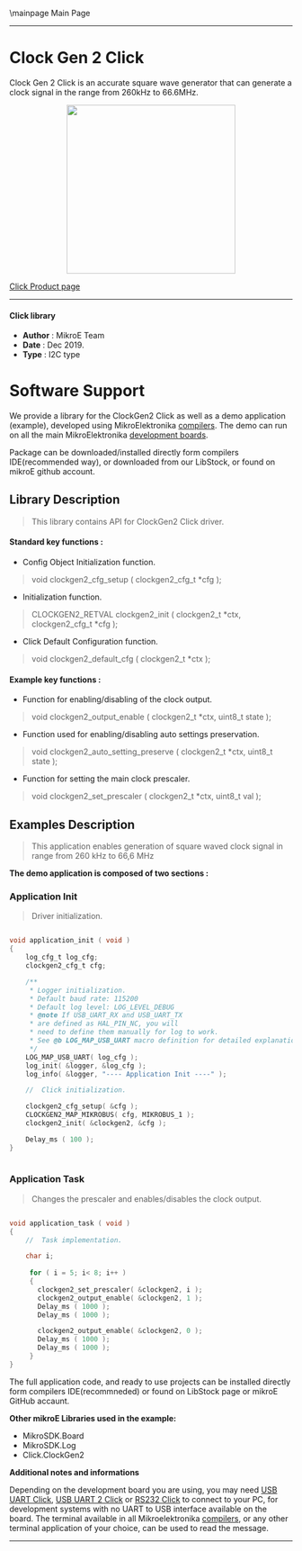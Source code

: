 \mainpage Main Page
 
 

---
# Clock Gen 2 Click

Clock Gen 2 Click is an accurate square wave generator that can generate a clock signal in the range from 260kHz to 66.6MHz. 

<p align="center">
  <img src="https://download.mikroe.com/images/click_for_ide/clockgen2_click.png" height=300px>
</p>

[Click Product page](https://www.mikroe.com/clock-gen-2-click)

---


#### Click library 

- **Author**        : MikroE Team
- **Date**          : Dec 2019.
- **Type**          : I2C type


# Software Support

We provide a library for the ClockGen2 Click 
as well as a demo application (example), developed using MikroElektronika 
[compilers](https:///shop.mikroe.com/compilers). 
The demo can run on all the main MikroElektronika [development boards](https:///shop.mikroe.com/development-boards).

Package can be downloaded/installed directly form compilers IDE(recommended way), or downloaded from our LibStock, or found on mikroE github account. 

## Library Description

> This library contains API for ClockGen2 Click driver.

#### Standard key functions :

- Config Object Initialization function.
> void clockgen2_cfg_setup ( clockgen2_cfg_t *cfg ); 
 
- Initialization function.
> CLOCKGEN2_RETVAL clockgen2_init ( clockgen2_t *ctx, clockgen2_cfg_t *cfg );

- Click Default Configuration function.
> void clockgen2_default_cfg ( clockgen2_t *ctx );


#### Example key functions :

- Function for enabling/disabling of the clock output.
> void clockgen2_output_enable ( clockgen2_t *ctx, uint8_t state );
 
- Function used for enabling/disabling auto settings preservation.
> void clockgen2_auto_setting_preserve ( clockgen2_t *ctx, uint8_t state );

- Function for setting the main clock prescaler.
> void clockgen2_set_prescaler ( clockgen2_t *ctx, uint8_t val );

## Examples Description

> This application enables generation of square waved clock signal in range from 260 kHz to 66,6 MHz

**The demo application is composed of two sections :**

### Application Init 

> Driver initialization.

```c

void application_init ( void )
{
    log_cfg_t log_cfg;
    clockgen2_cfg_t cfg;

    /** 
     * Logger initialization.
     * Default baud rate: 115200
     * Default log level: LOG_LEVEL_DEBUG
     * @note If USB_UART_RX and USB_UART_TX 
     * are defined as HAL_PIN_NC, you will 
     * need to define them manually for log to work. 
     * See @b LOG_MAP_USB_UART macro definition for detailed explanation.
     */
    LOG_MAP_USB_UART( log_cfg );
    log_init( &logger, &log_cfg );
    log_info( &logger, "---- Application Init ----" );

    //  Click initialization.

    clockgen2_cfg_setup( &cfg );
    CLOCKGEN2_MAP_MIKROBUS( cfg, MIKROBUS_1 );
    clockgen2_init( &clockgen2, &cfg );

    Delay_ms ( 100 );
}
  
```

### Application Task

> Changes the prescaler and enables/disables the clock output.

```c

void application_task ( void )
{
    //  Task implementation.

    char i;
     
     for ( i = 5; i< 8; i++ )
     {
       clockgen2_set_prescaler( &clockgen2, i );
       clockgen2_output_enable( &clockgen2, 1 );
       Delay_ms ( 1000 );
       Delay_ms ( 1000 );

       clockgen2_output_enable( &clockgen2, 0 );
       Delay_ms ( 1000 );
       Delay_ms ( 1000 );
     }
}

```

The full application code, and ready to use projects can be  installed directly form compilers IDE(recommneded) or found on LibStock page or mikroE GitHub accaunt.

**Other mikroE Libraries used in the example:** 

- MikroSDK.Board
- MikroSDK.Log
- Click.ClockGen2

**Additional notes and informations**

Depending on the development board you are using, you may need 
[USB UART Click](https:///shop.mikroe.com/usb-uart-click), 
[USB UART 2 Click](https:///shop.mikroe.com/usb-uart-2-click) or 
[RS232 Click](https:///shop.mikroe.com/rs232-click) to connect to your PC, for 
development systems with no UART to USB interface available on the board. The 
terminal available in all Mikroelektronika 
[compilers](https:///shop.mikroe.com/compilers), or any other terminal application 
of your choice, can be used to read the message.



---
